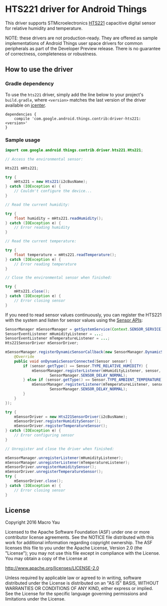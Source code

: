 HTS221 driver for Android Things
================================

This driver supports STMicroelectronics [HTS221][product_hts221] capacitive digital sensor for
relative humidity and temperature.

NOTE: these drivers are not production-ready. They are offered as sample
implementations of Android Things user space drivers for common peripherals
as part of the Developer Preview release. There is no guarantee
of correctness, completeness or robustness.

How to use the driver
---------------------

### Gradle dependency

To use the `hts221` driver, simply add the line below to your project's `build.gradle`,
where `<version>` matches the last version of the driver available on [jcenter][jcenter].

```
dependencies {
    compile 'com.google.android.things.contrib:driver-hts221:<version>'
}
```

### Sample usage

```java
import com.google.android.things.contrib.driver.hts221.Hts221;

// Access the environmental sensor:

Hts221 mHts221;

try {
    mHts221 = new Hts221(i2cBusName);
} catch (IOException e) {
    // Couldn't configure the device...
}

// Read the current humidity:

try {
    float humidity = mHts221.readHumidity();
} catch (IOException e) {
    // Error reading humidity
}

// Read the current temperature:

try {
    float temperature = mHts221.readTemperature();
} catch (IOException e) {
    // Error reading temperature
}

// Close the environmental sensor when finished:

try {
    mHts221.close();
} catch (IOException e) {
    // Error closing sensor
}
```

If you need to read sensor values continuously, you can register the HTS221 with the system and
listen for sensor values using the [Sensor APIs][sensors]:

```java
SensorManager mSensorManager = getSystemService(Context.SENSOR_SERVICE);
SensorEventListener mHumidityListener = ...;
SensorEventListener mTemperatureListener = ...;
Hts221SensorDriver mSensorDriver;

mSensorManager.registerDynamicSensorCallback(new SensorManager.DynamicSensorCallback() {
    @Override
    public void onDynamicSensorConnected(Sensor sensor) {
        if (sensor.getType() == Sensor.TYPE_RELATIVE_HUMIDITY) {
            mSensorManager.registerListener(mHumidityListener, sensor,
                    SensorManager.SENSOR_DELAY_NORMAL);
        } else if (sensor.getType() == Sensor.TYPE_AMBIENT_TEMPERATURE) {
            mSensorManager.registerListener(mTemperatureListener, sensor,
                    SensorManager.SENSOR_DELAY_NORMAL);
        }
    }
});

try {
    mSensorDriver = new Hts221SensorDriver(i2cBusName);
    mSensorDriver.registerHumiditySensor();
    mSensorDriver.registerTemperatureSensor();
} catch (IOException e) {
    // Error configuring sensor
}

// Unregister and close the driver when finished:

mSensorManager.unregisterListener(mHumidityListener);
mSensorManager.unregisterListener(mTemperatureListener);
mSensorDriver.unregisterHumiditySensor();
mSensorDriver.unregisterTemperatureSensor();
try {
    mSensorDriver.close();
} catch (IOException e) {
    // Error closing sensor
}
```

License
-------

Copyright 2016 Macro Yau

Licensed to the Apache Software Foundation (ASF) under one or more contributor
license agreements.  See the NOTICE file distributed with this work for
additional information regarding copyright ownership.  The ASF licenses this
file to you under the Apache License, Version 2.0 (the "License"); you may not
use this file except in compliance with the License.  You may obtain a copy of
the License at

  http://www.apache.org/licenses/LICENSE-2.0

Unless required by applicable law or agreed to in writing, software
distributed under the License is distributed on an "AS IS" BASIS, WITHOUT
WARRANTIES OR CONDITIONS OF ANY KIND, either express or implied.  See the
License for the specific language governing permissions and limitations under
the License.

[product_hts221]: http://www.st.com/en/mems-and-sensors/hts221.html
[jcenter]: https://bintray.com/google/androidthings/contrib-driver-hts221/_latestVersion
[sensors]: https://developer.android.com/guide/topics/sensors/sensors_overview.html
